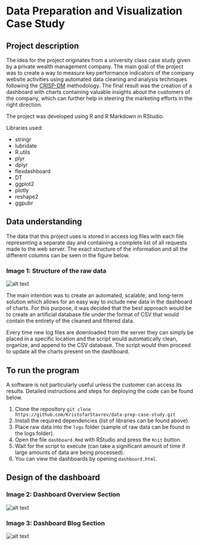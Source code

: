 # Data Preparation and Visualization Case Study

## Project description

The idea for the project originates from a university class case study given by a private wealth management company. The main goal of the project was to create a way to measure key performance indicators of the company website activities using automated data cleaning and analysis techniques following the [CRISP-DM](https://www.the-modeling-agency.com/crisp-dm.pdf) methodology. The final result was the creation of a dashboard with charts containing valuable insights about the customers of the company, which can further help in steering the marketing efforts in the right direction.

The project was developed using R and R Markdown in RStudio.

Libraries used:
- stringr
- lubridate
- R.utils
- plyr
- dplyr
- flexdashboard
- DT
- ggplot2
- plotly
- reshape2
- ggpubr

## Data understanding
The data that this project uses is stored in access log files with each file representing a separate day and containing a complete list of all requests made to the web server. The exact structure of the information and all the different columns can be seen in the figure below.

### Image 1: Structure of the raw data

![alt text](https://i.ibb.co/YRNPMkw/image.png)

The main intention was to create an automated, scalable, and long-term solution which allows for an easy way to include new data in the dashboard of charts. For this purpose, it was decided that the best approach would be to create an artificial database file under the format of CSV that would contain the entirety of the cleaned and filtered data.

Every time new log files are downloaded from the server they can simply be placed in a specific location and the script would automatically clean, organize, and append to the CSV database. The script would then proceed to update all the charts present on the dashboard.

## To run the program

A software is not particularly useful unless the customer can access its results. Detailed instructions and steps for deploying the code can be found below.

1. Clone the repository `git clone https://github.com/KristofarStavrev/data-prep-case-study.git`
1. Install the required dependencies (list of libraries can be found above).
2. Place raw data into the `logs` folder (sample of raw data can be found in the logs folder).
3. Open the file `dashboard.Rmd` with RStudio and press the `Knit` button.
4. Wait for the script to execute (can take a significant amount of time if large amounts of data are being processed).
5. You can view the dashboards by opening `dashboard.html`.

## Design of the dashboard

### Image 2: Dashboard Overview Section

![alt text](https://i.ibb.co/VvZWsdn/Overview.png)

### Image 3: Dashboard Blog Section

![alt text](https://i.ibb.co/vxVRnYQ/Blog.png)
